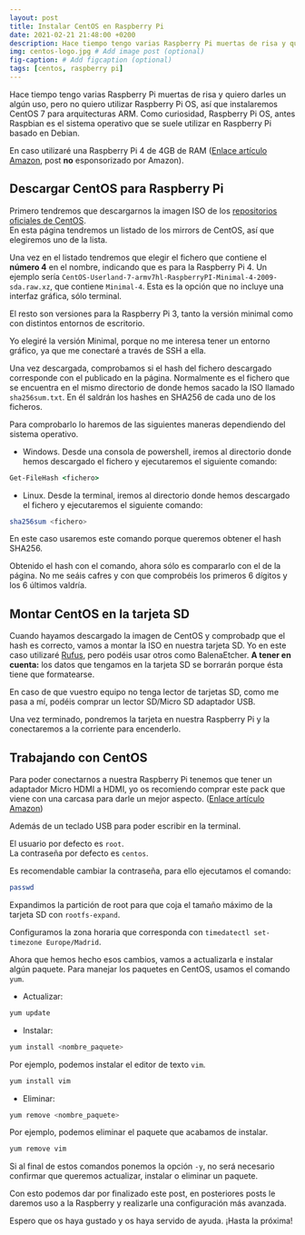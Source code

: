 ```yaml
---
layout: post
title: Instalar CentOS en Raspberry Pi
date: 2021-02-21 21:48:00 +0200
description: Hace tiempo tengo varias Raspberry Pi muertas de risa y quiero darles un algún uso, pero no quiero utilizar Raspberry Pi OS, así que instalaremos CentOS 7 para arquitecturas ARM. # Add post description (optional)
img: centos-logo.jpg # Add image post (optional)
fig-caption: # Add figcaption (optional)
tags: [centos, raspberry pi]
---
```


Hace tiempo tengo varias Raspberry Pi muertas de risa y quiero darles un algún uso, pero no quiero utilizar Raspberry Pi OS, así que instalaremos CentOS 7 para arquitecturas ARM. Como curiosidad, Raspberry Pi OS, antes Raspbian es el sistema operativo que se suele utilizar en Raspberry Pi basado en Debian.

En caso utilizaré una Raspberry Pi 4 de 4GB de RAM ([Enlace artículo Amazon][amazonraspberry], post **no** esponsorizado por Amazon).

## Descargar CentOS para Raspberry Pi

Primero tendremos que descargarnos la imagen ISO de los [repositorios oficiales de CentOS][centos].  
En esta página tendremos un listado de los mirrors de CentOS, así que elegiremos uno de la lista.

Una vez en el listado tendremos que elegir el fichero que contiene el **número 4** en el nombre, indicando que es para la Raspberry Pi 4. Un ejemplo sería `CentOS-Userland-7-armv7hl-RaspberryPI-Minimal-4-2009-sda.raw.xz`, que contiene `Minimal-4`. Esta es la opción que no incluye una interfaz gráfica, sólo terminal.

El resto son versiones para la Raspberry Pi 3, tanto la versión minimal como con distintos entornos de escritorio.

Yo elegiré la versión Minimal, porque no me interesa tener un entorno gráfico, ya que me conectaré a través de SSH a ella.

Una vez descargada, comprobamos si el hash del fichero descargado corresponde con el publicado en la página. Normalmente es el fichero que se encuentra en el mismo directorio de donde hemos sacado la ISO llamado `sha256sum.txt`. En él saldrán los hashes en SHA256 de cada uno de los ficheros.

Para comprobarlo lo haremos de las siguientes maneras dependiendo del sistema operativo.

* Windows. Desde una consola de powershell, iremos al directorio donde hemos descargado el fichero y ejecutaremos el siguiente comando:
```cmd
Get-FileHash <fichero>
```

* Linux. Desde la terminal, iremos al directorio donde hemos descargado el fichero y ejecutaremos el siguiente comando:
```bash
sha256sum <fichero>
```
En este caso usaremos este comando porque queremos obtener el hash SHA256.

Obtenido el hash con el comando, ahora sólo es compararlo con el de la página. No me seáis cafres y con que comprobéis los primeros 6 dígitos y los 6 últimos valdría.

## Montar CentOS en la tarjeta SD

Cuando hayamos descargado la imagen de CentOS y comprobadp que el hash es correcto, vamos a montar la ISO en nuestra tarjeta SD. Yo en este caso utilizaré [Rufus][rufus], pero podéis usar otros como BalenaEtcher.
**A tener en cuenta:** los datos que tengamos en la tarjeta SD se borrarán porque ésta tiene que formatearse.

En caso de que vuestro equipo no tenga lector de tarjetas SD, como me pasa a mí, podéis comprar un lector SD/Micro SD adaptador USB.

Una vez terminado, pondremos la tarjeta en nuestra Raspberry Pi y la conectaremos a la corriente para encenderlo.

## Trabajando con CentOS

Para poder conectarnos a nuestra Raspberry Pi tenemos que tener un adaptador Micro HDMI a HDMI, yo os recomiendo comprar este pack que viene con una carcasa para darle un mejor aspecto.  ([Enlace artículo Amazon][amazonpack])

Además de un teclado USB para poder escribir en la terminal.

El usuario por defecto es `root`.  
La contraseña por defecto es `centos`.

Es recomendable cambiar la contraseña, para ello ejecutamos el comando:
```bash
passwd
```

Expandimos la partición de root para que coja el tamaño máximo de la tarjeta SD con `rootfs-expand`.

Configuramos la zona horaria que corresponda con `timedatectl set-timezone Europe/Madrid`.

Ahora que hemos hecho esos cambios, vamos a actualizarla e instalar algún paquete. Para manejar los paquetes en CentOS, usamos el comando `yum`.

* Actualizar:
```bash
yum update
```

* Instalar:
```bash
yum install <nombre_paquete>
```

Por ejemplo, podemos instalar el editor de texto `vim`.
```bash
yum install vim
```

* Eliminar:
```bash
yum remove <nombre_paquete>
```

Por ejemplo, podemos eliminar el paquete que acabamos de instalar.
```bash
yum remove vim
```

Si al final de estos comandos ponemos la opción `-y`, no será necesario confirmar que queremos actualizar, instalar o eliminar un paquete.

Con esto podemos dar por finalizado este post, en posteriores posts le daremos uso a la Raspberry y realizarle una configuración más avanzada.

Espero que os haya gustado y os haya servido de ayuda. ¡Hasta la próxima!

[amazonraspberry]: https://www.amazon.es/gp/product/B07TC2BK1X
[centos]: http://isoredirect.centos.org/altarch/7/isos/armhfp/
[rufus]: https://rufus.ie/
[amazonpack]: https://www.amazon.es/gp/product/B07WN3CHGH

